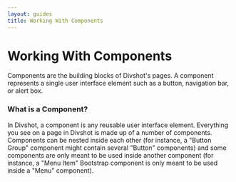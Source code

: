 ```yaml
---
layout: guides
title: Working With Components
---
```


<h1 class='page-header'>Working With Components</h1>

<p class='lead'>Components are the building blocks of Divshot's pages. A component represents a single user interface element such as a button, navigation bar, or alert box.</p>

### What is a Component?

In Divshot, a component is any reusable user interface element. Everything you see on a page in Divshot is made up of a number of components. Components can be nested inside each other (for instance, a "Button Group" component might contain several "Button" components) and some components are only meant to be used inside another component (for instance, a "Menu Item" Bootstrap component is only meant to be used inside a "Menu" component).
